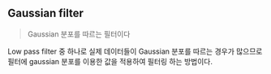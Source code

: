 ## Gaussian filter
> Gaussian 분포를 따르는 필터이다

Low pass filter 중 하나로 실제 데이터들이 Gaussian 분포를 따르는 경우가 많으므로 필터에 gaussian 분포를 이용한 값을 적용하여 필터링 하는 방법이다.

